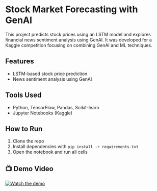 # Stock Market Forecasting with GenAI

This project predicts stock prices using an LSTM model and explores financial news sentiment analysis using GenAI. It was developed for a Kaggle competition focusing on combining GenAI and ML techniques.

## Features
- LSTM-based stock price prediction
- News sentiment analysis using GenAI

## Tools Used
- Python, TensorFlow, Pandas, Scikit-learn
- Jupyter Notebooks (Kaggle)

## How to Run
1. Clone the repo
2. Install dependencies with `pip install -r requirements.txt`
3. Open the notebook and run all cells


## 📺 Demo Video

[![Watch the demo](https://img.youtube.com/vi/mshFFnCtKlU&ab_channel=D4V1N/0.jpg)](https://www.youtube.com/watch?v=mshFFnCtKlU&ab_channel=D4V1N)
